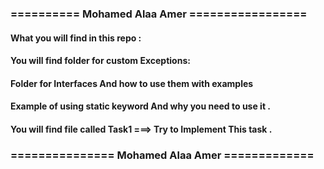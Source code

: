 ### ========== Mohamed Alaa Amer =================
#### What you will find in this repo :
#### You will find folder for custom Exceptions:
#### Folder for Interfaces And how to use them with examples 
#### Example of using static keyword And why you need to use it .
#### You will find file called Task1 ===> Try to Implement This task .




### =============== Mohamed Alaa Amer =============
